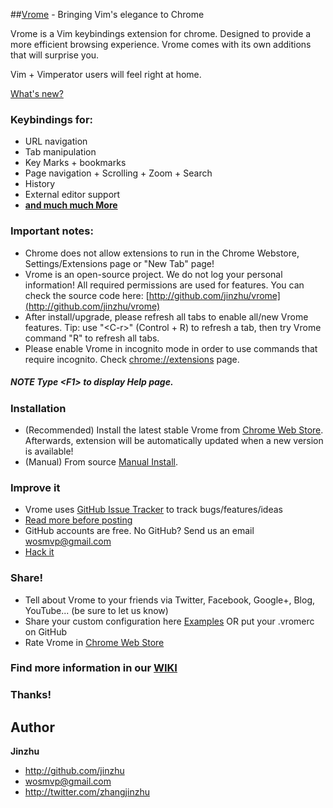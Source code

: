 ##[Vrome](http://github.com/jinzhu/vrome) - Bringing Vim's elegance to Chrome

Vrome is a Vim keybindings extension for chrome. Designed to provide a more efficient browsing experience. Vrome comes with its own additions that will surprise you.

Vim + Vimperator users will feel right at home.

[What's new?](https://github.com/jinzhu/vrome/blob/master/ChangeLog.mkd)

### Keybindings for:

* URL navigation
* Tab manipulation
* Key Marks + bookmarks
* Page navigation + Scrolling + Zoom + Search
* History
* External editor support
* [**and much much More**](https://github.com/jinzhu/vrome/blob/master/Features.mkd)

### Important notes:
* Chrome does not allow extensions to run in the Chrome Webstore, Settings/Extensions page or "New Tab" page!
* Vrome is an open-source project. We do not log your personal information! All required permissions are used for features. You can check the source code here: [http://github.com/jinzhu/vrome](http://github.com/jinzhu/vrome)
* After install/upgrade, please refresh all tabs to enable all/new Vrome features. Tip: use "\<C-r\>" (Control + R) to refresh a tab, then try Vrome command "R" to refresh all tabs.
* Please enable Vrome in incognito mode in order to use commands that require incognito. Check [chrome://extensions](chrome://extensions) page.
##### *NOTE* Type \<F1\> to display Help page.


### Installation

* (Recommended) Install the latest stable Vrome from [Chrome Web Store](https://chrome.google.com/webstore/detail/godjoomfiimiddapohpmfklhgmbfffjj/details). Afterwards, extension will be automatically updated when a new version is available!
* (Manual) From source [Manual Install](https://github.com/jinzhu/vrome/wiki/Manual-Install).

### Improve it
  * Vrome uses [GitHub Issue Tracker](https://github.com/jinzhu/vrome/issues) to track bugs/features/ideas
  * [Read more before posting](https://github.com/jinzhu/vrome/wiki/Issue-tracker)
  * GitHub accounts are free. No GitHub? Send us an email wosmvp@gmail.com
  * [Hack it](https://github.com/jinzhu/vrome/wiki/Collaboration-process)

### Share!
  * Tell about Vrome to your friends via Twitter, Facebook, Google+, Blog, YouTube...  (be sure to let us know)
  * Share your custom configuration here [Examples](https://github.com/jinzhu/vrome/wiki/Config-Examples) OR put your .vromerc on GitHub
  * Rate Vrome in [Chrome Web Store](https://chrome.google.com/webstore/detail/godjoomfiimiddapohpmfklhgmbfffjj/details)


### Find more information in our [WIKI](https://github.com/jinzhu/vrome/wiki)


### Thanks!

## Author ##
**Jinzhu**
 * <http://github.com/jinzhu>
 * <wosmvp@gmail.com>
 * <http://twitter.com/zhangjinzhu>
